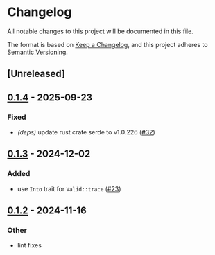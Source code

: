 # Changelog

All notable changes to this project will be documented in this file.

The format is based on [Keep a Changelog](https://keepachangelog.com/en/1.0.0/),
and this project adheres to [Semantic Versioning](https://semver.org/spec/v2.0.0.html).

## [Unreleased]

## [0.1.4](https://github.com/tailcallhq/tailcall-valid/compare/v0.1.3...v0.1.4) - 2025-09-23

### Fixed

- *(deps)* update rust crate serde to v1.0.226 ([#32](https://github.com/tailcallhq/tailcall-valid/pull/32))

## [0.1.3](https://github.com/tailcallhq/tailcall-valid/compare/v0.1.2...v0.1.3) - 2024-12-02

### Added

- use `Into` trait for `Valid::trace` ([#23](https://github.com/tailcallhq/tailcall-valid/pull/23))

## [0.1.2](https://github.com/tailcallhq/tailcall-valid/compare/v0.1.1...v0.1.2) - 2024-11-16

### Other

- lint fixes
